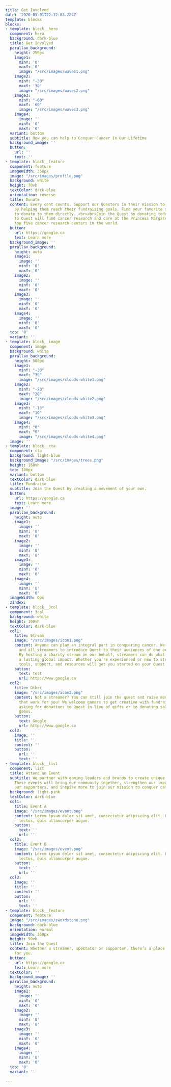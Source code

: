 ```yaml
---
title: Get Involved
date: '2020-05-01T22:12:03.284Z'
template: blocks
blocks:
- template: block__hero
  component: hero
  background: dark-blue
  title: Get Involved
  parallax_background:
    height: 250px
    image1:
      minY: '0'
      maxY: '0'
      image: "/src/images/waves1.png"
    image2:
      minY: "-30"
      maxY: '30'
      image: "/src/images/waves2.png"
    image3:
      minY: "-60"
      maxY: '60'
      image: "/src/images/waves3.png"
    image4:
      image: ''
      minY: '0'
      maxY: '0'
  variant: bottom
  subtitle: How you can help to Conquer Cancer In Our Lifetime
  background_image: ''
  button:
    url: ''
    text: ''
- template: block__feature
  component: feature
  imageWidth: 350px
  image: "/src/images/profile.png"
  background: white
  height: 70vh
  textColor: dark-blue
  orientation: reverse
  title: Donate
  content: Every cent counts. Support our Questers in their mission to conquer cancer
    by helping them reach their fundraising goals. Find your favorite streamers’ profiles
    to donate to them directly. <br><br>Join the Quest by donating today. Donations
    to Quest will fund cancer research and care at The Princess Margaret, one of the
    top five cancer research centers in the world.
  button:
    url: https://google.ca
    text: Learn more
  background_image: ''
  parallax_background:
    height: auto
    image1:
      image: ''
      minY: '0'
      maxY: '0'
    image2:
      image: ''
      minY: '0'
      maxY: '0'
    image3:
      image: ''
      minY: '0'
      maxY: '0'
    image4:
      image: ''
      minY: '0'
      maxY: '0'
  top: '0'
  variant: ''
- template: block__image
  component: image
  background: white
  parallax_background:
    height: 500px
    image1:
      minY: "-30"
      maxY: "30"
      image: "/src/images/clouds-white1.png"
    image2:
      minY: "-20"
      maxY: "20"
      image: "/src/images/clouds-white2.png"
    image3:
      minY: "-10"
      maxY: "10"
      image: "/src/images/clouds-white3.png"
    image4:
      minY: "0"
      maxY: "0"
      image: "/src/images/clouds-white4.png"
  image: ''
- template: block__cta
  component: cta
  background: light-blue
  background_image: "/src/images/trees.png"
  height: 160vh
  top: 100px
  variant: bottom
  textColor: dark-blue
  title: Fundraise
  subtitle: Join the Quest by creating a movement of your own.
  button:
    url: https://google.ca
    text: Learn more
  image: ''
  parallax_background:
    height: auto
    image1:
      image: ''
      minY: '0'
      maxY: '0'
    image2:
      image: ''
      minY: '0'
      maxY: '0'
    image3:
      image: ''
      minY: '0'
      maxY: '0'
    image4:
      image: ''
      minY: '0'
      maxY: '0'
  imageWidth: 0px
  zIndex: 
- template: block__3col
  component: 3col
  background: white
  height: 100vh
  textColor: dark-blue
  col1:
    title: Stream
    image: "/src/images/icon1.png"
    content: Anyone can play an integral part in conquering cancer. We welcome any
      and all streamers to introduce Quest to their audiences of one or millions.
      By hosting a charity stream on our behalf, streamers can do what they love for
      a lasting global impact. Whether you’re experienced or new to streaming, our
      tools, support, and resources will get you started on your Quest today.
    button:
      text: test
      url: http://www.google.ca
  col2:
    title: Other
    image: "/src/images/icon2.png"
    content: Not a streamer? You can still join the quest and raise money in ways
      that work for you! We welcome gamers to get creative with fundraising, from
      asking for donations to Quest in lieu of gifts or to donating sales of video
      games.
    button:
      text: Google
      url: http://www.google.ca
  col3:
    image: ''
    title: ''
    content: ''
    button:
      url: ''
      text: ''
- template: block__list
  component: list
  title: Attend an Event
  subtitle: We partner with gaming leaders and brands to create unique gaming experiences.
    These events will bring our community together, strengthen our impact, celebrate
    our supporters, and inspire more to join our mission to conquer cancer.
  background: light-pink
  textColor: dark-blue
  col1:
    title: Event A
    image: "/src/images/event.png"
    content: Lorem ipsum dolor sit amet, consectetur adipiscing elit. Fusce at vehicula
      lectus, quis ullamcorper augue.
    button:
      text: ''
      url: ''
  col2:
    title: Event B
    image: "/src/images/event.png"
    content: Lorem ipsum dolor sit amet, consectetur adipiscing elit. Fusce at vehicula
      lectus, quis ullamcorper augue.
    button:
      text: ''
      url: ''
  col3:
    image: ''
    title: ''
    content: ''
    button:
      url: ''
      text: ''
- template: block__feature
  component: feature
  image: "/src/images/swordstone.png"
  background: dark-blue
  orientation: normal
  imageWidth: 350px
  height: 50vh
  title: Join the Quest
  content: Whether a streamer, spectator or supporter, there’s a place in this Quest
    for you.
  button:
    url: https://google.ca
    text: Learn more
  textColor: ''
  background_image: ''
  parallax_background:
    height: auto
    image1:
      image: ''
      minY: '0'
      maxY: '0'
    image2:
      image: ''
      minY: '0'
      maxY: '0'
    image3:
      image: ''
      minY: '0'
      maxY: '0'
    image4:
      image: ''
      minY: '0'
      maxY: '0'
  top: '0'
  variant: ''

---
```

